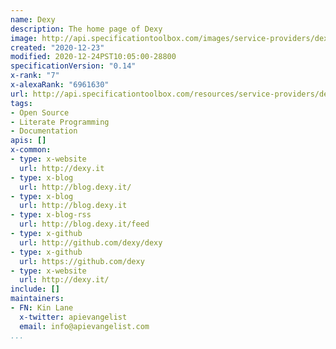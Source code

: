 ```yaml
---
name: Dexy
description: The home page of Dexy
image: http://api.specificationtoolbox.com/images/service-providers/dexy.jpg
created: "2020-12-23"
modified: 2020-12-24PST10:05:00-28800
specificationVersion: "0.14"
x-rank: "7"
x-alexaRank: "6961630"
url: http://api.specificationtoolbox.com/resources/service-providers/dexy/
tags:
- Open Source
- Literate Programming
- Documentation
apis: []
x-common:
- type: x-website
  url: http://dexy.it
- type: x-blog
  url: http://blog.dexy.it/
- type: x-blog
  url: http://blog.dexy.it
- type: x-blog-rss
  url: http://blog.dexy.it/feed
- type: x-github
  url: http://github.com/dexy/dexy
- type: x-github
  url: https://github.com/dexy
- type: x-website
  url: http://dexy.it/
include: []
maintainers:
- FN: Kin Lane
  x-twitter: apievangelist
  email: info@apievangelist.com
...
```

